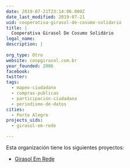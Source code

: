 ```yaml
---
date: 2019-07-21T23:14:06.000Z
date_last_modified: 2019-07-21
uid: cooperativa-girasol-de-cosumo-solidario
title: |
  Cooperativa Girasol De Cosumo Solidário
legal_name: 
description: |
  
org_type: Otro
website: coopgirasol.com.br
year_founded: 2006
facebook: 
twitter: 
tags:
  - mapeo-ciudadano
  - compras-publicas
  - participación-ciudadana
  - periodismo-de-datos
cities: 
  - Porto Alegre
projects_uids:
  - girasol-em-rede

---
```


Esta organización tiene los siguientes proyectos:

- [Girasol Em Rede](/proyectos/girasol-em-rede)
